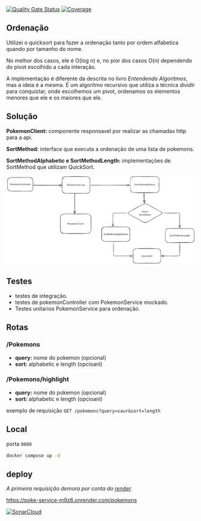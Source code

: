 [![Quality Gate Status](https://sonarcloud.io/api/project_badges/measure?project=fabianoSL1_looqbox-backend-challenge&metric=alert_status)](https://sonarcloud.io/summary/overall?id=fabianoSL1_looqbox-backend-challenge)
[![Coverage](https://sonarcloud.io/api/project_badges/measure?project=fabianoSL1_looqbox-backend-challenge&metric=coverage)](https://sonarcloud.io/summary/overall?id=fabianoSL1_looqbox-backend-challenge)

## Ordenação
Utilizei o quicksort para fazer a ordenação tanto por ordem alfabetica quando por tamanho do nome. 

No melhor dos casos, ele é O(log n) e, no pior dos casos O(n) dependendo do pivot escolhido a cada interação.

A implementação é diferente da descrita no livro *Entendendo Algoritmos*, mas a ideia é a mesma. É um algoritmo recursivo que utiliza a técnica dividir para conquistar, onde escolhemos um pivot, ordenamos os elementos menores que ele e os maiores que ele.

## Solução

**PokemonClient:** componente responsavel por realizar as chamadas http para a api.

**SortMethod:** interface que executa a ordenação de uma lista de pokemons.

**SortMethodAlphabetic e SortMethodLength:** implementações de SortMethod que utilizam QuickSort.

![diagrama](./diagrama.png)

## Testes
- testes de integração.
- testes de pokemonController com PokemonService mockado.
- Testes unitarios PokemonService para ordenação.

## Rotas
### /Pokemons
- **query:** nome do pokemon (opcional)
- **sort:** alphabetic e length (opcioanl)

### /Pokemons/highlight
- **query:** nome do pokemon (opcional)
- **sort:** alphabetic e length (opcioanl)

exemplo de requisição `GET /pokemons?query=saur&sort=length`

## Local
porta `8080`

```bash 
docker compose up -d
```

## deploy
*A primeira requisição demora por conta do [render](https://render.com/).* 

https://poke-service-m9z6.onrender.com/pokemons

[![SonarCloud](https://sonarcloud.io/images/project_badges/sonarcloud-white.svg)](https://sonarcloud.io/summary/new_code?id=fabianoSL1_looqbox-backend-challenge)
